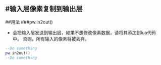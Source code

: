 #输入层像素复制到输出层
---

##用法
###pw.in2out()

- 会把输入层发送到输出层，如果不想修改像素数据，请将其添加到lua代码中。 否则，所有输入的像素将被丢弃。

```lua:in2out.lua
--Do something
pw.in2out()
--Do something
```